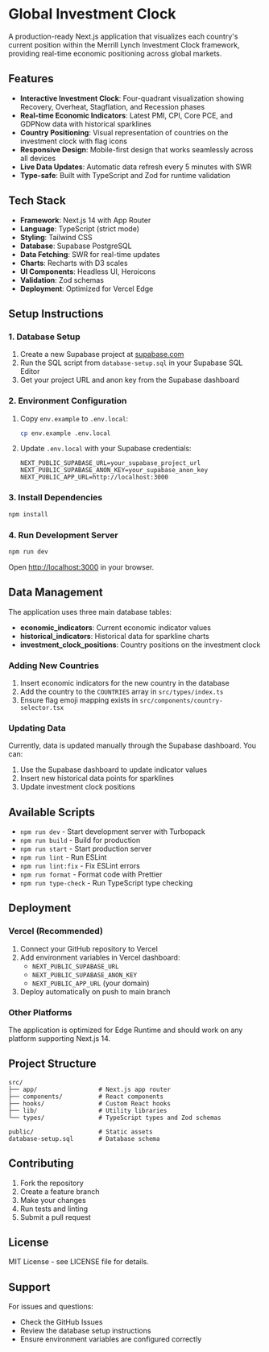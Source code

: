 # Global Investment Clock

A production-ready Next.js application that visualizes each country's current position within the Merrill Lynch Investment Clock framework, providing real-time economic positioning across global markets.

## Features

- **Interactive Investment Clock**: Four-quadrant visualization showing Recovery, Overheat, Stagflation, and Recession phases
- **Real-time Economic Indicators**: Latest PMI, CPI, Core PCE, and GDPNow data with historical sparklines
- **Country Positioning**: Visual representation of countries on the investment clock with flag icons
- **Responsive Design**: Mobile-first design that works seamlessly across all devices
- **Live Data Updates**: Automatic data refresh every 5 minutes with SWR
- **Type-safe**: Built with TypeScript and Zod for runtime validation

## Tech Stack

- **Framework**: Next.js 14 with App Router
- **Language**: TypeScript (strict mode)
- **Styling**: Tailwind CSS
- **Database**: Supabase PostgreSQL
- **Data Fetching**: SWR for real-time updates
- **Charts**: Recharts with D3 scales
- **UI Components**: Headless UI, Heroicons
- **Validation**: Zod schemas
- **Deployment**: Optimized for Vercel Edge

## Setup Instructions

### 1. Database Setup

1. Create a new Supabase project at [supabase.com](https://supabase.com)
2. Run the SQL script from `database-setup.sql` in your Supabase SQL Editor
3. Get your project URL and anon key from the Supabase dashboard

### 2. Environment Configuration

1. Copy `env.example` to `.env.local`:

   ```bash
   cp env.example .env.local
   ```

2. Update `.env.local` with your Supabase credentials:
   ```env
   NEXT_PUBLIC_SUPABASE_URL=your_supabase_project_url
   NEXT_PUBLIC_SUPABASE_ANON_KEY=your_supabase_anon_key
   NEXT_PUBLIC_APP_URL=http://localhost:3000
   ```

### 3. Install Dependencies

```bash
npm install
```

### 4. Run Development Server

```bash
npm run dev
```

Open [http://localhost:3000](http://localhost:3000) in your browser.

## Data Management

The application uses three main database tables:

- **economic_indicators**: Current economic indicator values
- **historical_indicators**: Historical data for sparkline charts
- **investment_clock_positions**: Country positions on the investment clock

### Adding New Countries

1. Insert economic indicators for the new country in the database
2. Add the country to the `COUNTRIES` array in `src/types/index.ts`
3. Ensure flag emoji mapping exists in `src/components/country-selector.tsx`

### Updating Data

Currently, data is updated manually through the Supabase dashboard. You can:

1. Use the Supabase dashboard to update indicator values
2. Insert new historical data points for sparklines
3. Update investment clock positions

## Available Scripts

- `npm run dev` - Start development server with Turbopack
- `npm run build` - Build for production
- `npm run start` - Start production server
- `npm run lint` - Run ESLint
- `npm run lint:fix` - Fix ESLint errors
- `npm run format` - Format code with Prettier
- `npm run type-check` - Run TypeScript type checking

## Deployment

### Vercel (Recommended)

1. Connect your GitHub repository to Vercel
2. Add environment variables in Vercel dashboard:
   - `NEXT_PUBLIC_SUPABASE_URL`
   - `NEXT_PUBLIC_SUPABASE_ANON_KEY`
   - `NEXT_PUBLIC_APP_URL` (your domain)
3. Deploy automatically on push to main branch

### Other Platforms

The application is optimized for Edge Runtime and should work on any platform supporting Next.js 14.

## Project Structure

```
src/
├── app/                 # Next.js app router
├── components/          # React components
├── hooks/               # Custom React hooks
├── lib/                 # Utility libraries
└── types/               # TypeScript types and Zod schemas

public/                  # Static assets
database-setup.sql       # Database schema
```

## Contributing

1. Fork the repository
2. Create a feature branch
3. Make your changes
4. Run tests and linting
5. Submit a pull request

## License

MIT License - see LICENSE file for details.

## Support

For issues and questions:

- Check the GitHub Issues
- Review the database setup instructions
- Ensure environment variables are configured correctly
